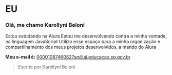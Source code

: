 # EU
### Olá, me  chamo **Karollyni Beloni**

Estou estudando na Alura
Estou me desenvolvendo contra a minha vontade, na linguagem JavaScript
Utilizo esse espaço para a minha organização e compartilhamento dos meus projetos desenvolvidos, a mando do Alura

**Meu e-mail é:**
00001087460827sp@al.educacao.sp.gov.br

> Escrito por Karollyni Beloni
